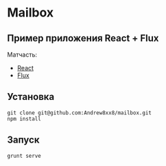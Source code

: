 # Mailbox
## Пример приложения React + Flux

Матчасть:

* [React](http://facebook.github.io/react/)
* [Flux](https://facebook.github.io/flux/)

## Установка

```
git clone git@github.com:Andrew8xx8/mailbox.git
npm install
```

## Запуск

```
grunt serve
```

